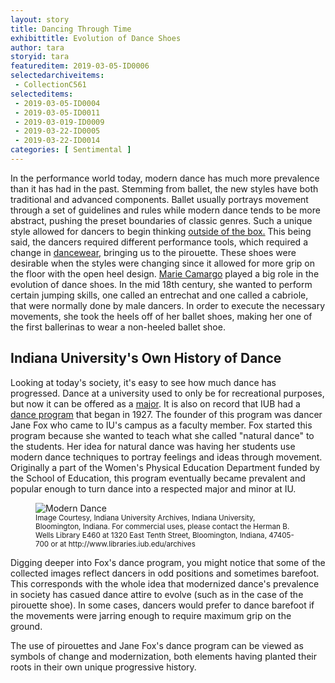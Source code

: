 ```yaml
---
layout: story
title: Dancing Through Time
exhibittitle: Evolution of Dance Shoes
author: tara
storyid: tara
featureditem: 2019-03-05-ID0006
selectedarchiveitems:
 - CollectionC561
selecteditems:
 - 2019-03-05-ID0004
 - 2019-03-05-ID0011
 - 2019-03-019-ID0009
 - 2019-03-22-ID0005
 - 2019-03-22-ID0014
categories: [ Sentimental ]
---
```


In the performance world today, modern dance has much more prevalence than it has had in the past. Stemming from ballet, the new styles have both traditional and advanced components. Ballet usually portrays movement through a set of guidelines and rules while modern dance tends to be more abstract, pushing the preset boundaries of classic genres. Such a unique style allowed for dancers to begin thinking [outside of the box.](https://www.jstor.org/stable/3849882) This being said, the dancers required different performance tools, which required a change in [dancewear,](https://www.jstor.org/stable/40259742?seq=1#metadata_info_tab_contents) bringing us to the pirouette. These shoes were desirable when the styles were changing since it allowed for more grip on the floor with the open heel design. [Marie Camargo](https://www.britannica.com/biography/Marie-Camargo) played a big role in the evolution of dance shoes. In the mid 18th century, she wanted to perform certain jumping skills, one called an entrechat and one called a cabriole, that were normally done by male dancers. In order to execute the necessary movements, she took the heels off of her ballet shoes, making her one of the first ballerinas to wear a non-heeled ballet shoe.

## Indiana University's Own History of Dance

Looking at today's society, it's easy to see how much dance has progressed. Dance at a university used to only be for recreational purposes, but now it can be offered as a [major](https://college.indiana.edu/academics/degrees-majors/major-guides/dance-bfa.html). It is also on record that IUB had a [dance program](http://purl.dlib.indiana.edu/iudl/findingaids/archives/InU-Ar-VAD4124) that began in 1927. The founder of this program was dancer Jane Fox who came to IU's campus as a faculty member. Fox started this program because she wanted to teach what she called "natural dance" to the students. Her idea for natural dance was having her students use modern dance techniques to portray feelings and ideas through movement. Originally a part of the Women's Physical Education Department funded by the School of Education, this program eventually became prevalent and popular enough to turn dance into a respected major and minor at IU.

<figure>
  <img src="http://fedora.dlib.indiana.edu/fedora/get/iudl:1139660/LARGE" alt="Modern Dance"/>
  <figcaption><small>Image Courtesy, Indiana University Archives, Indiana University, Bloomington, Indiana. For commercial uses, please contact the Herman B. Wells Library E460 at 1320 East Tenth Street, Bloomington, Indiana, 47405-700 or at http://www.libraries.iub.edu/archives</small></figcaption>
</figure>

Digging deeper into Fox's dance program, you might notice that some of the collected images reflect dancers in odd positions and sometimes barefoot. This corresponds with the whole idea that modernized dance's prevalence in society has casued dance attire to evolve (such as in the case of the pirouette shoe). In some cases, dancers would prefer to dance barefoot if the movements were jarring enough to require maximum grip on the ground.

The use of pirouettes and Jane Fox's dance program can be viewed as symbols of change and modernization, both elements having planted their roots in their own unique progressive history.
